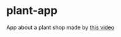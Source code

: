 # plant-app
App about a plant shop made by [this video](https://www.youtube.com/watch?v=LN668OAUrK4&t=708s)
